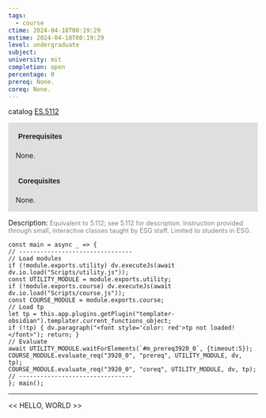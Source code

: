 ```yaml
---
tags:
  - course
ctime: 2024-04-18T00:19:29
mstime: 2024-04-18T00:19:29
level: undergraduate
subject: 
university: mit
completion: open
percentage: 0
prereq: None.
coreq: None.
---
```


catalog [ES.5112](http://student.mit.edu/catalog/mESa.html#ES.5112)

<span style="display: block; padding: 15px; background-color: rgb(100, 100, 100, 0.2);"><font id="m_prereq3920_0" style="display: block; font-family: Arial, sans-serif; font-weight: bold; padding: 5px">Prerequisites</font><br><span id="prereq3920_0">None.</span></span>
<span style="display: block; padding: 15px; background-color: rgb(100, 100, 100, 0.2);"><font id="m_coreq3920_0" style="display: block; font-family: Arial, sans-serif; font-weight: bold; padding: 5px">Corequisites</font><br><span id="coreq3920_0">None.</span></span>

<font style="">Description:</font>
<font style="color: grey; font-size: 0.8rem;">Equivalent to 5.112; see 5.112 for description. Instruction provided through small, interactive classes taught by ESG staff. Limited to students in ESG.</font>

```dataviewjs
const main = async _ => {
// --------------------------------
// Load modules
if (!module.exports.utility) dv.executeJs(await dv.io.load("Scripts/utility.js"));
const UTILITY_MODULE = module.exports.utility;
if (!module.exports.course) dv.executeJs(await dv.io.load("Scripts/course.js"));
const COURSE_MODULE = module.exports.course;
// Load tp
let tp = this.app.plugins.getPlugin("templater-obsidian").templater.current_functions_object;
if (!tp) { dv.paragraph("<font style='color: red'>tp not loaded!</font>"); return; }
// Evaluate
await UTILITY_MODULE.waitForElements(`#m_prereq3920_0`, {timeout:5});
COURSE_MODULE.evaluate_req("3920_0", "prereq", UTILITY_MODULE, dv, tp);
COURSE_MODULE.evaluate_req("3920_0", "coreq", UTILITY_MODULE, dv, tp);
// --------------------------------
}; main();
```

---

<< HELLO, WORLD >>
